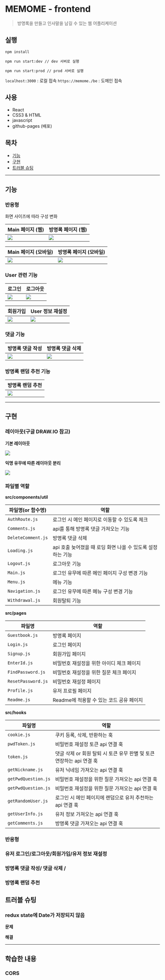 # MEMOME - frontend

> 방명록을 만들고 인사말을 남길 수 있는 웹 어플리케이션

## 실행

```shell
npm install

npm run start:dev // dev 서버로 실행

npm run start:prod // prod 서버로 실행
```

`localhost:3000` : 로컬 접속
`https://memome./be` : 도메인 접속

## 사용

- React
- CSS3 & HTML
- javascript
- github-pages (배포)

## 목차

- [기능](#기능)
- [구현](#구현)
- [트러블 슈팅](#트러블-슈팅)

---

## 기능

### 반응형

화면 사이즈에 따라 구성 변화

| Main 페이지 (웹)        |   방명록 페이지 (웹)          |
| ----------------------- | -------------------------- |
| ![](./docs/webMain.PNG) | ![](./docs/webGuestBook.PNG) |

| Main 페이지 (모바일)      | 방명록 페이지 (모바일)          |
| ---------------------------- | ------------------------------- |
| ![](./docs/mobileMain.jpg) | ![](./docs/mobileGuestBook.jpg) |

### User 관련 기능

| 로그인                | 로그아웃               |
| --------------------- | ---------------------- |
| ![](./docs/login.PNG) | ![](./docs/logout.gif) |

| 회원가입               | User 정보 재설정              |
| ---------------------- | ----------------------------- |
| ![](./docs/signup.PNG) | ![](./docs/resetUserInfo.gif) |

### 댓글 기능

| 방명록 댓글 작성              | 방명록 댓글 삭제              |
| ----------------------------- | ----------------------------- |
| ![](./docs/createComment.gif) | ![](./docs/deleteComment.gif) |

### 방명록 랜덤 추천 기능

| 방명록 랜덤 추천       |
| ---------------------- |
| ![](./docs/random.PNG) |

---

## 구현

### 레이아웃(구글 DRAW.IO 참고)

**기본 레이아웃**

![](./docs/defaultFlow.PNG)

**익명 유무에 따른 레이아웃 분리**

![](./docs/management.PNG)

### 파일별 역할

**src/components/util**

| 파일명(or 함수명) | 역할                                          |
| ----------------- | --------------------------------------------- |
| `AuthRoute.js`    | 로그인 시 메인 페이지로 이동할 수 있도록 체크 |
| `Comments.js`    | api를 통해 방명록 댓글 가져오는 기능 |
| `DeleteComment.js`    | 방명록 댓글 삭제 |
| `Loading.js`    | api 호출 늦어졌을 때 로딩 화면 나올 수 있도록 설정하는 기능 |
| `Logout.js`    | 로그아웃 기능 |
| `Main.js`    | 로그인 유무에 따른 메인 페이지 구성 변경 기능 |
| `Menu.js`    | 메뉴 기능 |
| `Navigation.js`    | 로그인 유무에 따른 메뉴 구성 변경 기능 ||
| `Withdrawal.js`    | 회원탈퇴 기능 |

**src/pages**

| 파일명 | 역할        |
| ------ | ----------- |
| `Guestbook.js` | 방명록 페이지 |
| `Login.js` | 로그인 페이지 |
| `Signup.js` | 회원가입 페이지 |
| `EnterId.js` | 비밀번호 재설정을 위한 아이디 체크 페이지 |
| `FindPassword.js` | 비밀번호 재설정을 위한 질문 체크 페이지 |
| `ResetPassword.js` | 비밀번호 재설정 페이지 |
| `Profile.js` | 유저 프로필 페이지 |
| `Readme.js` | Readme에 적용할 수 있는 코드 공유 페이지 |

**src/hooks**

| 파일명     | 역할             |
| ---------- | ---------------- |
| `cookie.js` | 쿠키 등록, 삭제, 반환하는 훅 |
| `pwdToken.js` | 비밀번호 재설정 토큰 api 연결 훅 |
| `token.js` | 댓글 삭제 or 회원 탈퇴 시 토큰 유무 판별 및 토큰 연장하는 api 연결 훅 |
| `getNickname.js` | 유저 닉네임 가져오는 api 연결 훅 |
| `getPwdQuestion.js` | 비밀번호 재설정을 위한 질문 가져오는 api 연결 훅 |
| `getPwdQuestion.js` | 비밀번호 재설정을 위한 질문 가져오는 api 연결 훅 |
| `getRandomUser.js` | 로그인 시 메인 페이지에 랜덤으로 유저 추천하는 api 연결 훅 |
| `getUserInfo.js` | 유저 정보 가져오는 api 연결 훅 |
| `getComments.js` | 방명록 댓글 가져오는 api 연결 훅 |

### 반응형

### 유저 로그인/로그아웃/회원가입/유저 정보 재설정

### 방명록 댓글 작성/ 댓글 삭제 /

### 방명록 랜덤 추천

## 트러블 슈팅

### redux state에 Date가 저장되지 않음

**문제**

**해결**

---

## 학습한 내용

### CORS
